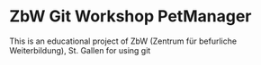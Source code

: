 # ZbW Git Workshop PetManager

This is an educational project of ZbW (Zentrum für befurliche Weiterbildung), St. Gallen for using git
